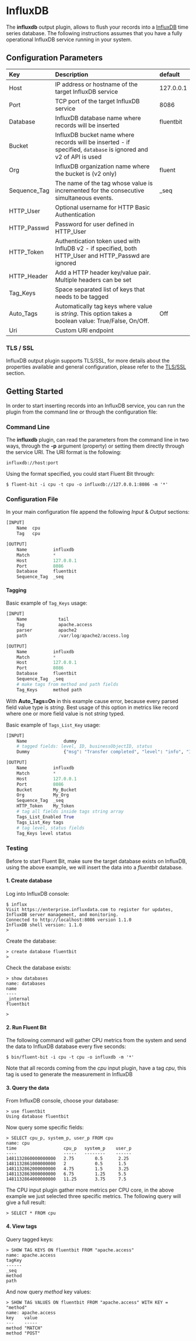 # InfluxDB

The **influxdb** output plugin, allows to flush your records into a [InfluxDB](https://www.influxdata.com/time-series-platform/influxdb/) time series database. The following instructions assumes that you have a fully operational InfluxDB service running in your system.

## Configuration Parameters

| Key | Description | default |
| :--- | :--- | :--- |
| Host | IP address or hostname of the target InfluxDB service | 127.0.0.1 |
| Port | TCP port of the target InfluxDB service | 8086 |
| Database | InfluxDB database name where records will be inserted | fluentbit |
| Bucket | InfluxDB bucket name where records will be inserted - if specified, `database` is ignored and v2 of API is used |  |
| Org | InfluxDB organization name where the bucket is \(v2 only\) | fluent |
| Sequence\_Tag | The name of the tag whose value is incremented for the consecutive simultaneous events. | \_seq |
| HTTP\_User | Optional username for HTTP Basic Authentication |  |
| HTTP\_Passwd | Password for user defined in HTTP\_User |  |
| HTTP\_Token | Authentication token used with InfluDB v2 - if specified, both HTTP\_User and HTTP\_Passwd are ignored |  |
| HTTP\_Header | Add a HTTP header key/value pair. Multiple headers can be set | |
| Tag\_Keys | Space separated list of keys that needs to be tagged |  |
| Auto\_Tags | Automatically tag keys where value is _string_. This option takes a boolean value: True/False, On/Off. | Off |
| Uri | Custom URI endpoint | |

### TLS / SSL

InfluxDB output plugin supports TLS/SSL, for more details about the properties available and general configuration, please refer to the [TLS/SSL](../../administration/transport-security.md) section.

## Getting Started

In order to start inserting records into an InfluxDB service, you can run the plugin from the command line or through the configuration file:

### Command Line

The **influxdb** plugin, can read the parameters from the command line in two ways, through the **-p** argument \(property\) or setting them directly through the service URI. The URI format is the following:

```text
influxdb://host:port
```

Using the format specified, you could start Fluent Bit through:

```text
$ fluent-bit -i cpu -t cpu -o influxdb://127.0.0.1:8086 -m '*'
```

### Configuration File

In your main configuration file append the following _Input_ & _Output_ sections:

```python
[INPUT]
    Name  cpu
    Tag   cpu

[OUTPUT]
    Name          influxdb
    Match         *
    Host          127.0.0.1
    Port          8086
    Database      fluentbit
    Sequence_Tag  _seq
```

#### Tagging

Basic example of `Tag_Keys` usage:

```python
[INPUT]
    Name            tail
    Tag             apache.access
    parser          apache2
    path            /var/log/apache2/access.log

[OUTPUT]
    Name          influxdb
    Match         *
    Host          127.0.0.1
    Port          8086
    Database      fluentbit
    Sequence_Tag  _seq
    # make tags from method and path fields
    Tag_Keys      method path
```

With **Auto\_Tags=On** in this example cause error, because every parsed field value type is _string_. Best usage of this option in metrics like record where one or more field value is not _string_ typed.

Basic example of `Tags_List_Key` usage:

```python
[INPUT]
    Name              dummy
    # tagged fields: level, ID, businessObjectID, status
    Dummy             {"msg": "Transfer completed", "level": "info", "ID": "1234", "businessObjectID": "qwerty", "status": "OK", "tags": ["ID", "businessObjectID"]}

[OUTPUT]
    Name          influxdb
    Match         *
    Host          127.0.0.1
    Port          8086
    Bucket        My_Bucket
    Org           My_Org
    Sequence_Tag  _seq
    HTTP_Token    My_Token
    # tag all fields inside tags string array
    Tags_List_Enabled True
    Tags_List_Key tags
    # tag level, status fields
    Tag_Keys level status
```

### Testing

Before to start Fluent Bit, make sure the target database exists on InfluxDB, using the above example, we will insert the data into a _fluentbit_ database.

#### 1. Create database

Log into InfluxDB console:

```text
$ influx
Visit https://enterprise.influxdata.com to register for updates, InfluxDB server management, and monitoring.
Connected to http://localhost:8086 version 1.1.0
InfluxDB shell version: 1.1.0
>
```

Create the database:

```text
> create database fluentbit
>
```

Check the database exists:

```text
> show databases
name: databases
name
----
_internal
fluentbit

>
```

#### 2. Run Fluent Bit

The following command will gather CPU metrics from the system and send the data to InfluxDB database every five seconds:

```text
$ bin/fluent-bit -i cpu -t cpu -o influxdb -m '*'
```

Note that all records coming from the _cpu_ input plugin, have a tag _cpu_, this tag is used to generate the measurement in InfluxDB

#### 3. Query the data

From InfluxDB console, choose your database:

```text
> use fluentbit
Using database fluentbit
```

Now query some specific fields:

```text
> SELECT cpu_p, system_p, user_p FROM cpu
name: cpu
time                  cpu_p   system_p    user_p
----                  -----   --------    ------
1481132860000000000   2.75        0.5      2.25
1481132861000000000   2           0.5      1.5
1481132862000000000   4.75        1.5      3.25
1481132863000000000   6.75        1.25     5.5
1481132864000000000   11.25       3.75     7.5
```

The CPU input plugin gather more metrics per CPU core, in the above example we just selected three specific metrics. The following query will give a full result:

```text
> SELECT * FROM cpu
```

#### 4. View tags

Query tagged keys:

```text
> SHOW TAG KEYS ON fluentbit FROM "apache.access"
name: apache.access
tagKey
------
_seq
method
path
```

And now query _method_ key values:

```text
> SHOW TAG VALUES ON fluentbit FROM "apache.access" WITH KEY = "method"
name: apache.access
key    value
---    -----
method "MATCH"
method "POST"
```

